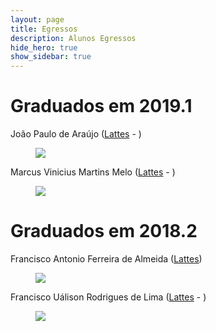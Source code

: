 ```yaml
---
layout: page
title: Egressos
description: Alunos Egressos
hide_hero: true
show_sidebar: true
---
```


# Graduados em 2019.1

<div class="tile is-ancestor">
  <div class="tile is-parent">
    <article class="tile is-child box">
      <p class="title.is-3">João Paulo de Araújo
 (<a href="http://lattes.cnpq.br/7155608920295858">Lattes</a> - <a href="https://www.linkedin.com/in/jo%C3%A3o-paulo-ara%C3%BAjo-99348089/"><i class="fab fa-linkedin"></i></a>)</p>
      <figure class="image is-128x128">
      <img class="is-rounded" class="is-rounded" src="https://marcielbp.github.io/CC/img/eJoaoPaulo.jpg">
      </figure>
      <p class="subtitle.is-4">	</p>
    </article>
  </div>
  <div class="tile is-parent">
    <article class="tile is-child box">
      <p class="title.is-3">Marcus Vinicius Martins Melo (<a href="http://lattes.cnpq.br/6091624045920112">Lattes</a> - <a href="https://www.linkedin.com/in/vininjr/"><i class="fab fa-linkedin"></i></a>) </p>
      <figure class="image is-128x128">
      <img class="is-rounded" src="https://marcielbp.github.io/CC/img/eMarcus.jpg">
      </figure>
      <p class="subtitle.is-4"></p>
    </article>
  </div>
</div>

# Graduados em 2018.2

<div class="tile is-ancestor">
  <div class="tile is-parent">
    <article class="tile is-child box">
      <p class="title.is-3">Francisco Antonio Ferreira de Almeida (<a href="http://lattes.cnpq.br/3304199906092593">Lattes</a>)</p>
      <figure class="image is-128x128">
      <img class="is-rounded" src="https://marcielbp.github.io/CC/img/eFcoAnt.jpg">
      </figure>
      <p class="subtitle.is-4">	</p>
    </article>
  </div>
  <div class="tile is-parent">
    <article class="tile is-child box">
      <p class="title.is-3">Francisco Uálison Rodrigues de Lima (<a href="http://lattes.cnpq.br/2619316968308833">Lattes</a> - <a href="https://www.linkedin.com/in/ualisonrodrigues/"><i class="fab fa-linkedin"></i></a>) </p>
      <figure class="image is-128x128">
      <img class="is-rounded" src="https://marcielbp.github.io/CC/img/eFcoUalison.jpg">
      </figure>
      <p class="subtitle.is-4"></p>
    </article>
  </div>
</div>
